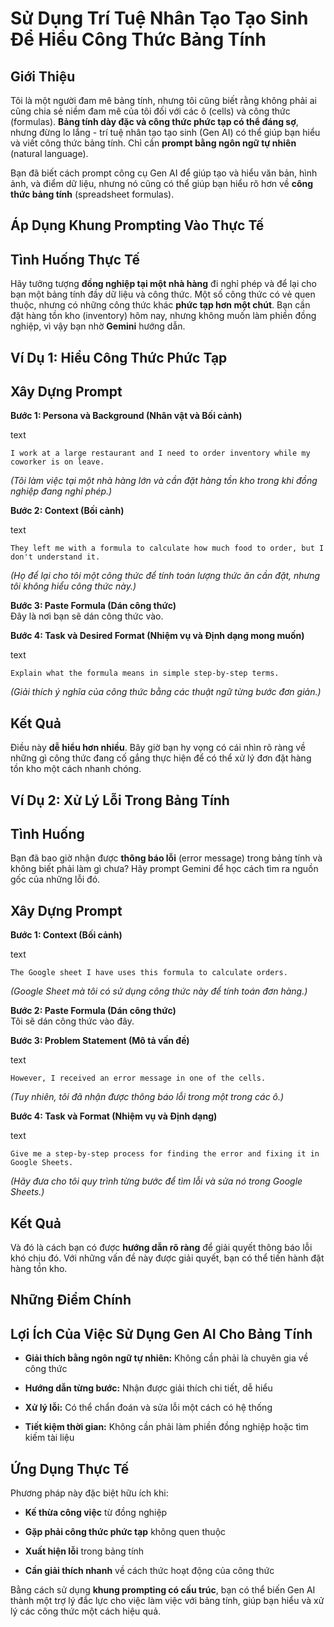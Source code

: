 # Sử Dụng Trí Tuệ Nhân Tạo Tạo Sinh Để Hiểu Công Thức Bảng Tính

## Giới Thiệu

Tôi là một người đam mê bảng tính, nhưng tôi cũng biết rằng không phải ai cũng chia sẻ niềm đam mê của tôi đối với các ô (cells) và công thức (formulas). **Bảng tính dày đặc và công thức phức tạp có thể đáng sợ**, nhưng đừng lo lắng - trí tuệ nhân tạo tạo sinh (Gen AI) có thể giúp bạn hiểu và viết công thức bảng tính. Chỉ cần **prompt bằng ngôn ngữ tự nhiên** (natural language).

Bạn đã biết cách prompt công cụ Gen AI để giúp tạo và hiểu văn bản, hình ảnh, và điểm dữ liệu, nhưng nó cũng có thể giúp bạn hiểu rõ hơn về **công thức bảng tính** (spreadsheet formulas).

## Áp Dụng Khung Prompting Vào Thực Tế

## Tình Huống Thực Tế

Hãy tưởng tượng **đồng nghiệp tại một nhà hàng** đi nghỉ phép và để lại cho bạn một bảng tính đầy dữ liệu và công thức. Một số công thức có vẻ quen thuộc, nhưng có những công thức khác **phức tạp hơn một chút**. Bạn cần đặt hàng tồn kho (inventory) hôm nay, nhưng không muốn làm phiền đồng nghiệp, vì vậy bạn nhờ **Gemini** hướng dẫn.

## Ví Dụ 1: Hiểu Công Thức Phức Tạp

## Xây Dựng Prompt

**Bước 1: Persona và Background (Nhân vật và Bối cảnh)**

text

`I work at a large restaurant and I need to order inventory while my coworker is on leave.`

_(Tôi làm việc tại một nhà hàng lớn và cần đặt hàng tồn kho trong khi đồng nghiệp đang nghỉ phép.)_

**Bước 2: Context (Bối cảnh)**

text

`They left me with a formula to calculate how much food to order, but I don't understand it.`

_(Họ để lại cho tôi một công thức để tính toán lượng thức ăn cần đặt, nhưng tôi không hiểu công thức này.)_

**Bước 3: Paste Formula (Dán công thức)**  
Đây là nơi bạn sẽ dán công thức vào.

**Bước 4: Task và Desired Format (Nhiệm vụ và Định dạng mong muốn)**

text

`Explain what the formula means in simple step-by-step terms.`

_(Giải thích ý nghĩa của công thức bằng các thuật ngữ từng bước đơn giản.)_

## Kết Quả

Điều này **dễ hiểu hơn nhiều**. Bây giờ bạn hy vọng có cái nhìn rõ ràng về những gì công thức đang cố gắng thực hiện để có thể xử lý đơn đặt hàng tồn kho một cách nhanh chóng.

## Ví Dụ 2: Xử Lý Lỗi Trong Bảng Tính

## Tình Huống

Bạn đã bao giờ nhận được **thông báo lỗi** (error message) trong bảng tính và không biết phải làm gì chưa? Hãy prompt Gemini để học cách tìm ra nguồn gốc của những lỗi đó.

## Xây Dựng Prompt

**Bước 1: Context (Bối cảnh)**

text

`The Google sheet I have uses this formula to calculate orders.`

_(Google Sheet mà tôi có sử dụng công thức này để tính toán đơn hàng.)_

**Bước 2: Paste Formula (Dán công thức)**  
Tôi sẽ dán công thức vào đây.

**Bước 3: Problem Statement (Mô tả vấn đề)**

text

`However, I received an error message in one of the cells.`

_(Tuy nhiên, tôi đã nhận được thông báo lỗi trong một trong các ô.)_

**Bước 4: Task và Format (Nhiệm vụ và Định dạng)**

text

`Give me a step-by-step process for finding the error and fixing it in Google Sheets.`

_(Hãy đưa cho tôi quy trình từng bước để tìm lỗi và sửa nó trong Google Sheets.)_

## Kết Quả

Và đó là cách bạn có được **hướng dẫn rõ ràng** để giải quyết thông báo lỗi khó chịu đó. Với những vấn đề này được giải quyết, bạn có thể tiến hành đặt hàng tồn kho.

## Những Điểm Chính

## Lợi Ích Của Việc Sử Dụng Gen AI Cho Bảng Tính

- **Giải thích bằng ngôn ngữ tự nhiên:** Không cần phải là chuyên gia về công thức
    
- **Hướng dẫn từng bước:** Nhận được giải thích chi tiết, dễ hiểu
    
- **Xử lý lỗi:** Có thể chẩn đoán và sửa lỗi một cách có hệ thống
    
- **Tiết kiệm thời gian:** Không cần phải làm phiền đồng nghiệp hoặc tìm kiếm tài liệu
    

## Ứng Dụng Thực Tế

Phương pháp này đặc biệt hữu ích khi:

- **Kế thừa công việc** từ đồng nghiệp
    
- **Gặp phải công thức phức tạp** không quen thuộc
    
- **Xuất hiện lỗi** trong bảng tính
    
- **Cần giải thích nhanh** về cách thức hoạt động của công thức
    

Bằng cách sử dụng **khung prompting có cấu trúc**, bạn có thể biến Gen AI thành một trợ lý đắc lực cho việc làm việc với bảng tính, giúp bạn hiểu và xử lý các công thức một cách hiệu quả.